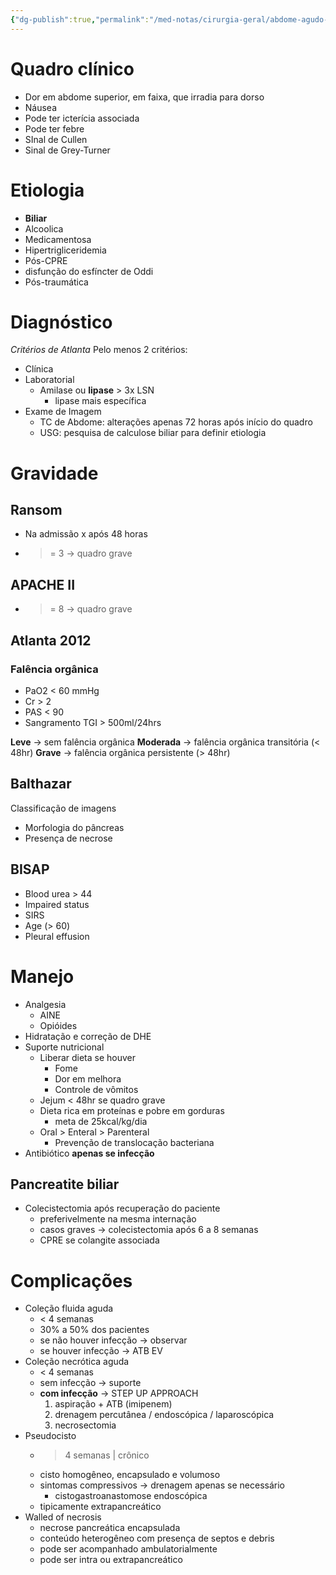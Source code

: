 ```yaml
---
{"dg-publish":true,"permalink":"/med-notas/cirurgia-geral/abdome-agudo-inflamatorio/pancreatite/","tags":["review"]}
---
```



# Quadro clínico
- Dor em abdome superior, em faixa, que irradia para dorso
- Náusea
- Pode ter icterícia associada
- Pode ter febre
- SInal de Cullen
- Sinal de Grey-Turner

# Etiologia
- **Biliar**
- Alcoolica
- Medicamentosa
- Hipertrigliceridemia
- Pós-CPRE
- disfunção do esfíncter de Oddi
- Pós-traumática

# Diagnóstico
*Critérios de Atlanta*
Pelo menos 2 critérios:
- Clínica
- Laboratorial
	- Amilase ou **lipase** > 3x LSN
		- lipase mais específica
- Exame de Imagem
	- TC de Abdome: alterações apenas 72 horas após início do quadro
	- USG: pesquisa de calculose biliar para definir etiologia

# Gravidade
## Ransom
- Na admissão x após 48 horas
- >= 3 -> quadro grave

## APACHE II
- >= 8 -> quadro grave

## Atlanta 2012
### Falência orgânica
- PaO2 < 60 mmHg
- Cr > 2
- PAS < 90
- Sangramento TGI > 500ml/24hrs

**Leve** -> sem falência orgânica
**Moderada** -> falência orgânica transitória (< 48hr)
**Grave** -> falência orgânica persistente (> 48hr)
## Balthazar
Classificação de imagens
- Morfologia do pâncreas
- Presença de necrose
## BISAP
- Blood urea > 44
- Impaired status
- SIRS
- Age (> 60)
- Pleural effusion

# Manejo
- Analgesia
	- AINE
	- Opióides
- Hidratação e correção de DHE
- Suporte nutricional
	- Liberar dieta se houver
		- Fome
		- Dor em melhora
		- Controle de vômitos
	- Jejum < 48hr se quadro grave
	- Dieta rica em proteínas e pobre em gorduras
		- meta de 25kcal/kg/dia
	- Oral > Enteral > Parenteral
		- Prevenção de translocação bacteriana
- Antibiótico **apenas se infecção**

## Pancreatite biliar
- Colecistectomia após recuperação do paciente
	- preferivelmente na mesma internação
	- casos graves -> colecistectomia após 6 a 8 semanas
	- CPRE se colangite associada

# Complicações
- Coleção fluida aguda
	- < 4 semanas
	- 30% a 50% dos pacientes
	- se não houver infecção -> observar
	- se houver infecção -> ATB EV
- Coleção necrótica aguda
	- < 4 semanas
	- sem infecção -> suporte
	- **com infecção** -> STEP UP APPROACH
		1. aspiração + ATB (imipenem)
		2. drenagem percutânea / endoscópica / laparoscópica
		3. necrosectomia
- Pseudocisto
	- > 4 semanas | crônico
	- cisto homogêneo, encapsulado e volumoso
	- sintomas compressivos -> drenagem apenas se necessário
		- cistogastroanastomose endoscópica
	- tipicamente extrapancreático
- Walled of necrosis
	- necrose pancreática encapsulada
	- conteúdo heterogêneo com presença de septos e debris
	- pode ser acompanhado ambulatorialmente
	- pode ser intra ou extrapancreático